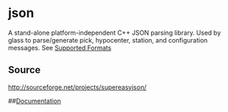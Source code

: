 # json
A stand-alone platform-independent C++ JSON parsing library.  Used by glass to parse/generate pick, hypocenter, station, and configuration messages.  See [Supported Formats](https://github.com/usgs/glass/wiki/Formats)

## Source
http://sourceforge.net/projects/supereasyjson/

##[Documentation](https://github.com/usgs/glass/wiki/JSON)

